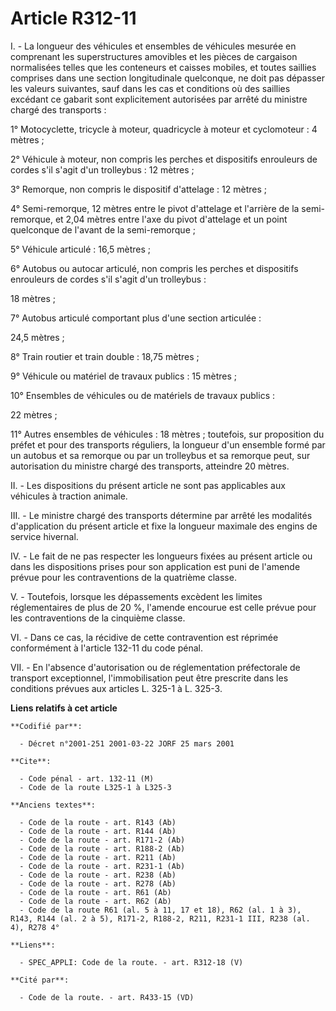 # Article R312-11

I. - La longueur des véhicules et ensembles de véhicules mesurée en comprenant les superstructures amovibles et les pièces de
cargaison normalisées telles que les conteneurs et caisses mobiles, et toutes saillies comprises dans une section
longitudinale quelconque, ne doit pas dépasser les valeurs suivantes, sauf dans les cas et conditions où des saillies
excédant ce gabarit sont explicitement autorisées par arrêté du ministre chargé des transports :

1° Motocyclette, tricycle à moteur, quadricycle à moteur et cyclomoteur : 4 mètres ;

2° Véhicule à moteur, non compris les perches et dispositifs enrouleurs de cordes s'il s'agit d'un trolleybus : 12 mètres ;

3° Remorque, non compris le dispositif d'attelage : 12 mètres ;

4° Semi-remorque, 12 mètres entre le pivot d'attelage et l'arrière de la semi-remorque, et 2,04 mètres entre l'axe du pivot
d'attelage et un point quelconque de l'avant de la semi-remorque ;

5° Véhicule articulé : 16,5 mètres ;

6° Autobus ou autocar articulé, non compris les perches et dispositifs enrouleurs de cordes s'il s'agit d'un trolleybus :

18 mètres ;

7° Autobus articulé comportant plus d'une section articulée :

24,5 mètres ;

8° Train routier et train double : 18,75 mètres ;

9° Véhicule ou matériel de travaux publics : 15 mètres ;

10° Ensembles de véhicules ou de matériels de travaux publics :

22 mètres ;

11° Autres ensembles de véhicules : 18 mètres ; toutefois, sur proposition du préfet et pour des transports réguliers, la
longueur d'un ensemble formé par un autobus et sa remorque ou par un trolleybus et sa remorque peut, sur autorisation du
ministre chargé des transports, atteindre 20 mètres.

II. - Les dispositions du présent article ne sont pas applicables aux véhicules à traction animale.

III. - Le ministre chargé des transports détermine par arrêté les modalités d'application du présent article et fixe la
longueur maximale des engins de service hivernal.

IV. - Le fait de ne pas respecter les longueurs fixées au présent article ou dans les dispositions prises pour son
application est puni de l'amende prévue pour les contraventions de la quatrième classe.

V. - Toutefois, lorsque les dépassements excèdent les limites réglementaires de plus de 20 %, l'amende encourue est celle
prévue pour les contraventions de la cinquième classe.

VI. - Dans ce cas, la récidive de cette contravention est réprimée conformément à l'article 132-11 du code pénal.

VII. - En l'absence d'autorisation ou de réglementation préfectorale de transport exceptionnel, l'immobilisation peut être
prescrite dans les conditions prévues aux articles L. 325-1 à L. 325-3.

**Liens relatifs à cet article**

	**Codifié par**:

	  - Décret n°2001-251 2001-03-22 JORF 25 mars 2001

	**Cite**:

	  - Code pénal - art. 132-11 (M)
	  - Code de la route L325-1 à L325-3

	**Anciens textes**:

	  - Code de la route - art. R143 (Ab)
	  - Code de la route - art. R144 (Ab)
	  - Code de la route - art. R171-2 (Ab)
	  - Code de la route - art. R188-2 (Ab)
	  - Code de la route - art. R211 (Ab)
	  - Code de la route - art. R231-1 (Ab)
	  - Code de la route - art. R238 (Ab)
	  - Code de la route - art. R278 (Ab)
	  - Code de la route - art. R61 (Ab)
	  - Code de la route - art. R62 (Ab)
	  - Code de la route R61 (al. 5 à 11, 17 et 18), R62 (al. 1 à 3), R143, R144 (al. 2 à 5), R171-2, R188-2, R211, R231-1 III, R238 (al. 4), R278 4°

	**Liens**:

	  - SPEC_APPLI: Code de la route. - art. R312-18 (V)

	**Cité par**:

	  - Code de la route. - art. R433-15 (VD)
